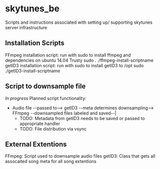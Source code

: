 # skytunes_be
Scripts and instructions associated with setting up/ supporting skytunes server infrastructure

## Installation Scripts
FFmpeg installation script: run with sudo to install ffmpeg and dependencies on ubuntu 14.04 Trusty
  sudo . ./ffmpeg-install-scriptname
getID3 installation script: run with sudo to install getID3 to /opt
  sudo ./getID3-install-scriptname

## Script to downsample file
*In progress*
Planned script functionality:
- Audio file --passed to--> getID3 --meta determines downsampling--> FFmpeg --downsampled files labeled and saved--|
  - TODO: Metadata from getID3 needs to be saved or passed to appropriate handler
  - TODO: File distribution via vsync

## External Extentions
FFmpeg: Script used to downsample audio files
getID3: Class that gets all assocaited song meta for all song extentions
